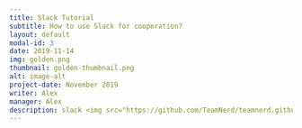 ```yaml
---
title: Slack Tutorial
subtitle: How to use Slack for cooperation?
layout: default
modal-id: 3
date: 2019-11-14
img: golden.png
thumbnail: golden-thumbnail.png
alt: image-alt
project-date: November 2019
writer: Alex
manager: Alex
description: slack <img src="https://github.com/TeamNerd/teamnerd.github.io/blob/master/img/portfolio/yes.PNG" width="90%"></img>
---
```

